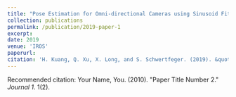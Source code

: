 ```yaml
---
title: "Pose Estimation for Omni-directional Cameras using Sinusoid Fitting"
collection: publications
permalink: /publication/2019-paper-1
excerpt: 
date: 2019
venue: 'IROS'
paperurl: 
citation: 'H. Kuang, Q. Xu, X. Long, and S. Schwertfeger. (2019). &quot;Pose Estimation for Omni-directional Cameras using Sinusoid Fitting.&quot; IEEE/RSJ International Conference on Intelligent Robots and Systems (IROS): IEEE Press, 2019'
---
```


Recommended citation: Your Name, You. (2010). "Paper Title Number 2." <i>Journal 1</i>. 1(2).